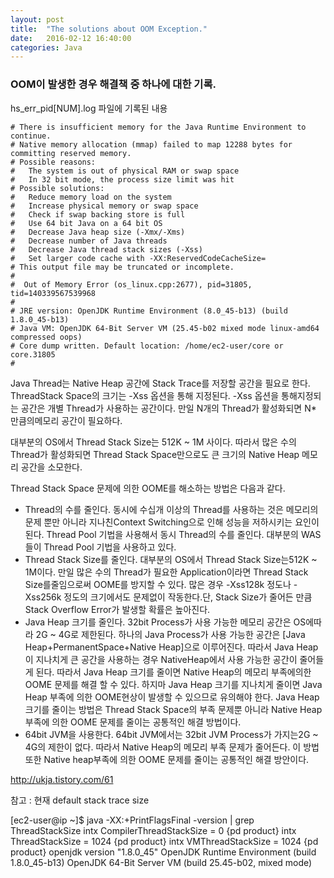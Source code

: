 ```yaml
---
layout: post
title:  "The solutions about OOM Exception."
date:   2016-02-12 16:40:00
categories: Java
---
```


### OOM이 발생한 경우 해결책 중 하나에 대한 기록. 

hs_err_pid[NUM].log 파일에 기록된 내용

```
# There is insufficient memory for the Java Runtime Environment to continue.
# Native memory allocation (mmap) failed to map 12288 bytes for committing reserved memory.
# Possible reasons:
#   The system is out of physical RAM or swap space
#   In 32 bit mode, the process size limit was hit
# Possible solutions:
#   Reduce memory load on the system
#   Increase physical memory or swap space
#   Check if swap backing store is full
#   Use 64 bit Java on a 64 bit OS
#   Decrease Java heap size (-Xmx/-Xms)
#   Decrease number of Java threads
#   Decrease Java thread stack sizes (-Xss)
#   Set larger code cache with -XX:ReservedCodeCacheSize=
# This output file may be truncated or incomplete.
#
#  Out of Memory Error (os_linux.cpp:2677), pid=31805, tid=140339567539968
#
# JRE version: OpenJDK Runtime Environment (8.0_45-b13) (build 1.8.0_45-b13)
# Java VM: OpenJDK 64-Bit Server VM (25.45-b02 mixed mode linux-amd64 compressed oops)
# Core dump written. Default location: /home/ec2-user/core or core.31805
#

```

Java Thread는 Native Heap 공간에 Stack Trace를 저장할 공간을 필요로 한다. ThreadStack Space의 크기는 -Xss 옵션을 통해 지정된다. -Xss 옵션을 통해지정되는 공간은 개별 Thread가 사용하는 공간이다. 만일 N개의 Thread가 활성화되면 N* 만큼의메모리 공간이 필요하다.

대부분의 OS에서 Thread Stack Size는 512K ~ 1M 사이다. 따라서 많은 수의 Thread가 활성화되면 Thread Stack Space만으로도 큰 크기의 Native Heap 메모리 공간을 소모한다.

Thread Stack Space 문제에 의한 OOME를 해소하는 방법은 다음과 같다.

- Thread의 수를 줄인다. 동시에 수십개 이상의 Thread를 사용하는 것은 메모리의 문제 뿐만 아니라 지나친Context Switching으로 인해 성능을 저하시키는 요인이 된다. Thread Pool 기법을 사용해서 동시 Thread의 수를 줄인다. 대부분의 WAS들이 Thread Pool 기법을 사용하고 있다.
- Thread Stack Size를 줄인다. 대부분의 OS에서 Thread Stack Size는512K ~ 1M이다. 만일 많은 수의 Thread가 필요한 Application이라면 Thread Stack Size를줄임으로써 OOME를 방지할 수 있다. 많은 경우 -Xss128k 정도나 -Xss256k 정도의 크기에서도 문제없이 작동한다.단, Stack Size가 줄어든 만큼 Stack Overflow Error가 발생할 확률은 높아진다.
- Java Heap 크기를 줄인다. 32bit Process가 사용 가능한 메모리 공간은 OS에따라 2G ~ 4G로 제한된다. 하나의 Java Process가 사용 가능한 공간은 [Java Heap+PermanentSpace+Native Heap]으로 이루어진다. 따라서 Java Heap이 지나치게 큰 공간을 사용하는 경우 NativeHeap에서 사용 가능한 공간이 줄어들게 된다. 따라서 Java Heap 크기를 줄이면 Native Heap의 메모리 부족에의한 OOME 문제를 해결 할 수 있다. 하지마 Java Heap 크기를 지나치게 줄이면 Java Heap 부족에 의한 OOME현상이 발생할 수 있으므로 유의해야 한다. Java Heap 크기를 줄이는 방법은 Thread Stack Space의 부족 문제뿐 아니라 Native Heap 부족에 의한 OOME 문제를 줄이는 공통적인 해결 방법이다.
- 64bit JVM을 사용한다. 64bit JVM에서는 32bit JVM Process가 가지는2G ~ 4G의 제한이 없다. 따라서 Native Heap의 메모리 부족 문제가 줄어든다. 이 방법 또한 Native heap부족에 의한 OOME 문제를 줄이는 공통적인 해결 방안이다.

http://ukja.tistory.com/61

참고 : 현재 default stack trace size

[ec2-user@ip ~]$ java -XX:+PrintFlagsFinal -version | grep ThreadStackSize
     intx CompilerThreadStackSize                   = 0                                   {pd product}
     intx ThreadStackSize                           = 1024                                {pd product}
     intx VMThreadStackSize                         = 1024                                {pd product}
openjdk version "1.8.0_45"
OpenJDK Runtime Environment (build 1.8.0_45-b13)
OpenJDK 64-Bit Server VM (build 25.45-b02, mixed mode)